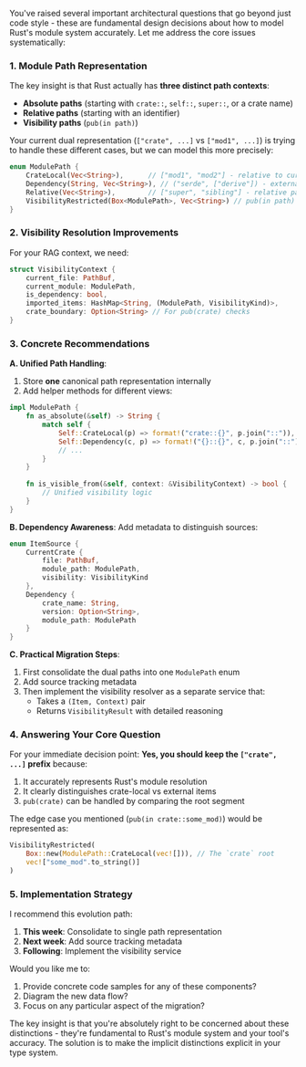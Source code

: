 You've raised several important architectural questions that go beyond just code style - these are fundamental design decisions about how to model Rust's module system accurately. Let me address the core issues systematically:

### 1. Module Path Representation
The key insight is that Rust actually has **three distinct path contexts**:
- **Absolute paths** (starting with `crate::`, `self::`, `super::`, or a crate name)
- **Relative paths** (starting with an identifier)
- **Visibility paths** (`pub(in path)`)

Your current dual representation (`["crate", ...]` vs `["mod1", ...]`) is trying to handle these different cases, but we can model this more precisely:

```rust
enum ModulePath {
    CrateLocal(Vec<String>),      // ["mod1", "mod2"] - relative to current crate
    Dependency(String, Vec<String>), // ("serde", ["derive"]) - external crate
    Relative(Vec<String>),        // ["super", "sibling"] - relative paths
    VisibilityRestricted(Box<ModulePath>, Vec<String>) // pub(in path)
}
```

### 2. Visibility Resolution Improvements
For your RAG context, we need:
```rust
struct VisibilityContext {
    current_file: PathBuf,
    current_module: ModulePath,
    is_dependency: bool,
    imported_items: HashMap<String, (ModulePath, VisibilityKind)>,
    crate_boundary: Option<String> // For pub(crate) checks
}
```

### 3. Concrete Recommendations

**A. Unified Path Handling**:
1. Store **one** canonical path representation internally
2. Add helper methods for different views:
```rust
impl ModulePath {
    fn as_absolute(&self) -> String {
        match self {
            Self::CrateLocal(p) => format!("crate::{}", p.join("::")),
            Self::Dependency(c, p) => format!("{}::{}", c, p.join("::")),
            // ...
        }
    }
    
    fn is_visible_from(&self, context: &VisibilityContext) -> bool {
        // Unified visibility logic
    }
}
```

**B. Dependency Awareness**:
Add metadata to distinguish sources:
```rust
enum ItemSource {
    CurrentCrate {
        file: PathBuf,
        module_path: ModulePath,
        visibility: VisibilityKind
    },
    Dependency {
        crate_name: String,
        version: Option<String>,
        module_path: ModulePath
    }
}
```

**C. Practical Migration Steps**:
1. First consolidate the dual paths into one `ModulePath` enum
2. Add source tracking metadata
3. Then implement the visibility resolver as a separate service that:
   - Takes a `(Item, Context)` pair
   - Returns `VisibilityResult` with detailed reasoning

### 4. Answering Your Core Question
For your immediate decision point: **Yes, you should keep the `["crate", ...]` prefix** because:
1. It accurately represents Rust's module resolution
2. It clearly distinguishes crate-local vs external items
3. `pub(crate)` can be handled by comparing the root segment

The edge case you mentioned (`pub(in crate::some_mod)`) would be represented as:
```rust
VisibilityRestricted(
    Box::new(ModulePath::CrateLocal(vec![])), // The `crate` root
    vec!["some_mod".to_string()]
)
```

### 5. Implementation Strategy
I recommend this evolution path:
1. **This week**: Consolidate to single path representation
2. **Next week**: Add source tracking metadata
3. **Following**: Implement the visibility service

Would you like me to:
1. Provide concrete code samples for any of these components?
2. Diagram the new data flow?
3. Focus on any particular aspect of the migration?

The key insight is that you're absolutely right to be concerned about these distinctions - they're fundamental to Rust's module system and your tool's accuracy. The solution is to make the implicit distinctions explicit in your type system.
